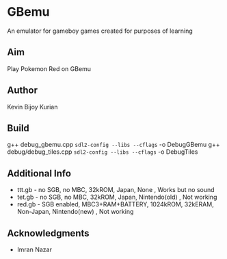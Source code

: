 # GBemu
An emulator for gameboy games created for purposes of learning

## Aim
Play Pokemon Red on GBemu

## Author
Kevin Bijoy Kurian

## Build
g++ debug_gbemu.cpp `sdl2-config --libs --cflags` -o DebugGBemu
g++ debug/debug_tiles.cpp `sdl2-config --libs --cflags` -o DebugTiles

## Additional Info
* ttt.gb - no SGB, no MBC, 32kROM, Japan, None , Works but no sound
* tet.gb - no SGB, no MBC, 32kROM, Japan, Nintendo(old) , Not working 
* red.gb - SGB enabled, MBC3+RAM+BATTERY, 1024kROM, 32kERAM, Non-Japan, Nintendo(new) , Not working 
## Acknowledgments
* Imran Nazar
